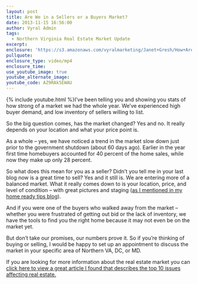 ```yaml
---
layout: post
title: Are We in a Sellers or a Buyers Market?
date: 2013-11-15 16:56:00
author: Vyral Admin
tags:
  - Northern Virginia Real Estate Market Update
excerpt:
enclosure: 'https://s3.amazonaws.com/vyralmarketing/Janet+Gresh/How+Are+the+Rising+Rates+Affecting+Real+Estate%253F.mp4'
pullquote:
enclosure_type: video/mp4
enclosure_time:
use_youtube_image: true
youtube_alternate_image:
youtube_code: AZ9RAk5EWAU
---
```



{% include youtube.html %}I’ve been telling you and showing you stats of how strong of a market we had the whole year. We’ve experienced high buyer demand, and low inventory of sellers willing to list.

So the big question comes, has the market changed? Yes and no. It really depends on your location and what your price point is.

As a whole – yes, we have noticed a trend in the market slow down just prior to the government shutdown (about 60 days ago). Earlier in the year first time homebuyers accounted for 40 percent of the home sales, while now they make up only 28 percent.

So what does this mean for you as a seller? Didn’t you tell me in your last blog now is a great time to sell? Yes and it still is. We are entering more of a balanced market. What it really comes down to is your location, price, and level of condition – with great pictures and staging ([as I mentioned in my home ready tips blog](http://janetgresh.blogspot.com/2013/10/how-to-prepare-your-home-for-market.html)).

And if you were one of the buyers who walked away from the market – whether you were frustrated of getting out bid or the lack of inventory, we have the tools to find you the right home because it may not even be on the market yet.

But don’t take our promises, our numbers prove it. So if you’re thinking of buying or selling, I would be happy to set up an appointment to discuss the market in your specific area of Northern VA, DC, or MD.

If you are looking for more information about the real estate market you can [click here to view a great article  I found that describes the top 10 issues affecting real estate.](http://rismedia.com/2013-11-12/rising-rates-health-care-lead-top-10-issues-affecting-real-estate/?utm_source=newsletter&amp;utm_medium=email&amp;utm_campaign=eNews)